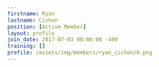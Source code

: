 ```yaml
---
firstname: Ryan
lastname: Cichon
position: [Active Member]
layout: profile
join_date: 2017-07-03 00:00:00 -400
training: []
profile: /assets/img/members/ryan_cichon/0.png
---
```

